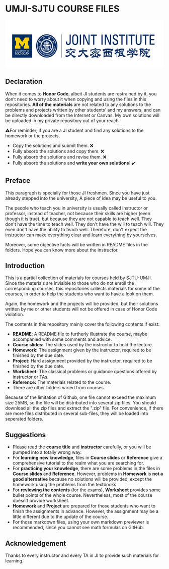# UMJI-SJTU COURSE FILES

<div><img src="https://github.com/no-code-comments/SJTU-UMJI-Course-Files/raw/master/logo/ji_logo.png" alt="ji_logo" width="600" height="150" /></div>

## Declaration

When it comes to **Honor Code**, albeit JI students are restrained by it, you don’t need to worry about it when copying and using the files in this repositories. **All of the materials** are not related to any solutions to the problems and projects written by other students’ and my answers, and can be directly downloaded from the Internet or Canvas. My own solutions will be uploaded in my private repository out of your reach.

:warning:For reminder, if you are a JI student and find any solutions to the homework or the projects,

- Copy the solutions and submit them. :x:
- Fully absorb the solutions and copy them. :x:
- Fully absorb the solutions and revise them. :x:
- Fully absorb the solutions and **write your own solutions**:grey_exclamation: :heavy_check_mark:

## Preface

This paragraph is specially for those JI freshmen. Since you have just already stepped into the university, A piece of idea may be useful to you.

The people who teach you in university is usually called instructor or professor, instead of teacher, not because their skills are higher (even though it is true), but because they are not capable to teach well. They don't have the time to teach well. They don't have the will to teach will. They even don't have the ability to teach well. Therefore, don't expect the instructor can make everything clear and learn everything by yourselves.

Moreover, some objective facts will be written in README files in the folders. Hope you can know more about the instructor.

## Introduction

This is a partial collection of materials for courses held by SJTU-UMJI. Since the materials are invisible to those who do not enroll the corresponding courses, this repositories collects materials for some of the courses, in order to help the students who want to have a look on them.

Again, the homework and the projects will be provided, but their solutions written by me or other students will not be offered in case of Honor Code violation. 

The contents in this repository mainly cover the following contents if exist:

- **README**: A README file to furtherly illustrate the course, maybe accompanied with some comments and advice.
- **Course slides:** The slides used by the instructor to hold the lecture. 
- **Homework:** The assignment given by the instructor, required to be finished by the due date.
- **Project:** Hard assignment provided by the instructor, required to be finished by the due date.
- **Worksheet:** The classical problems or guidance questions offered by instructor or TAs. 
- **Reference:** The materials related to the course.
- There are other folders varied from courses.

Because of the limitation of Github, one file cannot exceed the maximum size 25MB, so the file will be distributed into several zip files. You should download all the zip files and extract the ".zip" file. For convenience, if there are more files distributed in several sub-files, they will be loaded into seperated folders.

## Suggestions

- Please read the **course title** and **instructor** carefully, or you will be pumped into a totally wrong way.
- For **learning new knowledge**, files in **Course slides** or **Reference** give a comprehensive tutorial to the realm what you are searching for. 
- For **practicing your knowledge**, there are some problems in the files in **Course slides** and **Reference**. However, problems in **Homework** is **not a good alternative** because no solutions will be provided, except the homework using the problems from the textbooks.
- For **reviewing the contents** (for the exams), **Worksheet** provides some bullet points of the whole course. Nevertheless, most of the course doesn’t provide worksheet.
- **Homework** and **Project** are prepared for those students who want to finish the assignments in advance. However, the assignment may be a little different due to the update of the course.
- For those markdown files, using your own markdown previewer is recommended, since you cannot see math formulas on GitHub.

## Acknowledgement

Thanks to every instructor and every TA in JI to provide such materials for learning. 

